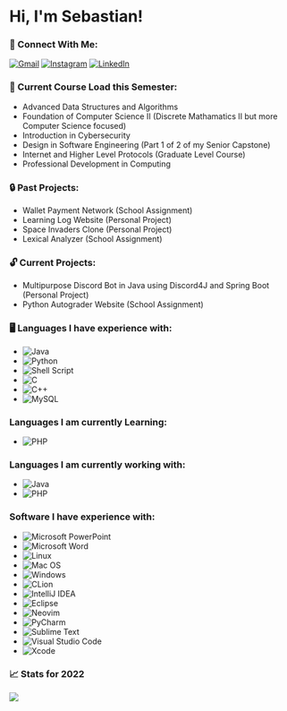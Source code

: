 # Hi, I'm Sebastian!

### :handshake: Connect With Me:

<a href="https://www.google.com/" target="_blank"><img src="https://img.shields.io/badge/sm2686@njit.edu-0078D4?style=for-the-badge&logo=microsoft-outlook&logoColor=white" alt="Gmail"></a>
<a href="https://www.instagram.com/s.ebastianmartinez" target="_blank"><img src="https://img.shields.io/badge/s.ebastianmartinez-%23E4405F.svg?style=for-the-badge&logo=Instagram&logoColor=white" alt="Instagram"></a>
<a href="https://www.linkedin.com/in/sebastianalexmartinez/" target="_blank"><img src="https://img.shields.io/badge/Sebastian Martinez-%230077B5.svg?style=for-the-badge&logo=linkedin&logoColor=white" alt="LinkedIn"></a>

### :open_book: Current Course Load this Semester:
- Advanced Data Structures and Algorithms 
- Foundation of Computer Science II (Discrete Mathamatics II but more Computer Science focused)
- Introduction in Cybersecurity
- Design in Software Engineering (Part 1 of 2 of my Senior Capstone)
- Internet and Higher Level Protocols (Graduate Level Course)
- Professional Development in Computing

### :lock: Past Projects:
- Wallet Payment Network (School Assignment)
- Learning Log Website (Personal Project)
- Space Invaders Clone (Personal Project)
- Lexical Analyzer (School Assignment)

 ### :unlock: Current Projects:
 - Multipurpose Discord Bot in Java using Discord4J and Spring Boot (Personal Project)
 - Python Autograder Website (School Assignment)

### :desktop_computer: Languages I have experience with:
* 	![Java](https://img.shields.io/badge/java-%23ED8B00.svg?style=for-the-badge&logo=java&logoColor=white)
* 	![Python](https://img.shields.io/badge/python-3670A0?style=for-the-badge&logo=python&logoColor=ffdd54)
* 	![Shell Script](https://img.shields.io/badge/shell_script-%23121011.svg?style=for-the-badge&logo=gnu-bash&logoColor=white)
* 	![C](https://img.shields.io/badge/c-%2300599C.svg?style=for-the-badge&logo=c&logoColor=white)
* 	![C++](https://img.shields.io/badge/c++-%2300599C.svg?style=for-the-badge&logo=c%2B%2B&logoColor=white)
* 	![MySQL](https://img.shields.io/badge/mysql-%2300f.svg?style=for-the-badge&logo=mysql&logoColor=white)

### Languages I am currently Learning:
* ![PHP](https://img.shields.io/badge/php-%23777BB4.svg?style=for-the-badge&logo=php&logoColor=white)

### Languages I am currently working with:
* ![Java](https://img.shields.io/badge/java-%23ED8B00.svg?style=for-the-badge&logo=java&logoColor=white)
* ![PHP](https://img.shields.io/badge/php-%23777BB4.svg?style=for-the-badge&logo=php&logoColor=white)


### Software I have experience with:
* 	![Microsoft PowerPoint](https://img.shields.io/badge/Microsoft_PowerPoint-B7472A?style=for-the-badge&logo=microsoft-powerpoint&logoColor=white)
* 	![Microsoft Word](https://img.shields.io/badge/Microsoft_Word-2B579A?style=for-the-badge&logo=microsoft-word&logoColor=white)
* 	![Linux](https://img.shields.io/badge/Linux-FCC624?style=for-the-badge&logo=linux&logoColor=black)
* 	![Mac OS](https://img.shields.io/badge/mac%20os-000000?style=for-the-badge&logo=macos&logoColor=F0F0F0)
* 	![Windows](https://img.shields.io/badge/Windows-0078D6?style=for-the-badge&logo=windows&logoColor=white)
* 	![CLion](https://img.shields.io/badge/CLion-black?style=for-the-badge&logo=clion&logoColor=white)
* 	![IntelliJ IDEA](https://img.shields.io/badge/IntelliJ_IDEA-000000.svg?style=for-the-badge&logo=intellij-idea&logoColor=white)
* 	![Eclipse](https://img.shields.io/badge/Eclipse-FE7A16.svg?style=for-the-badge&logo=Eclipse&logoColor=white)
* 	![Neovim](https://img.shields.io/badge/NeoVim-%2357A143.svg?&style=for-the-badge&logo=neovim&logoColor=white)
* 	![PyCharm](https://img.shields.io/badge/pycharm-143?style=for-the-badge&logo=pycharm&logoColor=black&color=black&labelColor=green)
* 	![Sublime Text](https://img.shields.io/badge/sublime_text-%23575757.svg?style=for-the-badge&logo=sublime-text&logoColor=important)
* 	![Visual Studio Code](https://img.shields.io/badge/Visual%20Studio%20Code-0078d7.svg?style=for-the-badge&logo=visual-studio-code&logoColor=white)
* 	![Xcode](https://img.shields.io/badge/Xcode-007ACC?style=for-the-badge&logo=Xcode&logoColor=white)
### :chart_with_upwards_trend: Stats for 2022
<p align="left"><img src="https://github-readme-stats.vercel.app/api?username=SebastianMartinezSWE&count_private=true&show_icons=true&theme=tokyonight"</p>
